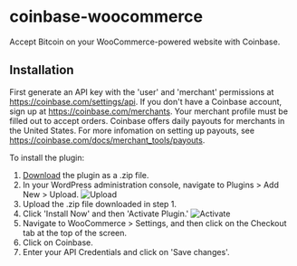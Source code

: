 coinbase-woocommerce
====================

Accept Bitcoin on your WooCommerce-powered website with Coinbase.

## Installation

First generate an API key with the 'user' and 'merchant' permissions at https://coinbase.com/settings/api. If you don't have a Coinbase account, sign up at https://coinbase.com/merchants. Your merchant profile must be filled out to accept orders. Coinbase offers daily payouts for merchants in the United States. For more infomation on setting up payouts, see https://coinbase.com/docs/merchant_tools/payouts.

To install the plugin:

1. [Download](https://github.com/Zwilla/coinbase-woocommerce.git) the plugin as a .zip file.
2. In your WordPress administration console, navigate to Plugins > Add New > Upload. ![Upload](http://i.imgur.com/5TEbBaF.png)
3. Upload the .zip file downloaded in step 1.
4. Click 'Install Now' and then 'Activate Plugin.' ![Activate](http://i.imgur.com/j8IzyJm.png)
5. Navigate to WooCommerce > Settings, and then click on the Checkout tab at the top of the screen.
6. Click on Coinbase.
7. Enter your API Credentials and click on 'Save changes'.
